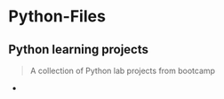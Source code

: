 # Python-Files
## Python learning projects

> A collection of Python lab projects from bootcamp 

- [Compute Automated Readability Index]: https://github.com/jsportland/Python-Files/blob/master/ari.py 
